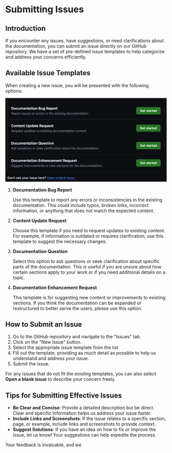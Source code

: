 # Submitting Issues

## Introduction

If you encounter any issues, have suggestions, or need clarifications about
the documentation, you can submit an issue directly on our GitHub repository.
We have a set of pre-defined issue templates to help categorize and address
your concerns efficiently.

## Available Issue Templates

When creating a new issue, you will be presented with the following options:

  ![submitting-issues](images/submitting-issues.png)


1. **Documentation Bug Report**

    Use this template to report any errors or inconsistencies in the existing
    documentation. This could include typos, broken links, incorrect information,
    or anything that does not match the expected content.

2. **Content Update Request**

    Choose this template if you need to request updates to existing content.
     For example, if information is outdated or requires clarification,
     use this template to suggest the necessary changes.

3. **Documentation Question**

    Select this option to ask questions or seek clarification about specific
     parts of the documentation. This is useful if you are unsure about how
     certain sections apply to your work or if you need additional details
     on a topic.

4. **Documentation Enhancement Request**

    This template is for suggesting new content or improvements to existing
     sections. If you think the documentation can be expanded or restructured
     to better serve the users, please use this option.

## How to Submit an Issue

1. Go to the GitHub repository and navigate to the "Issues" tab.
2. Click on the "New Issue" button.
3. Select the appropriate issue template from the list
4. Fill out the template, providing as much detail as possible to help us
   understand and address your issue.
5. Submit the issue.

For any issues that do not fit the existing templates, you can
also select **Open a blank issue** to describe your concern freely.

## Tips for Submitting Effective Issues

- **Be Clear and Concise**: Provide a detailed description but be direct.
  Clear and specific information helps us address your issue faster.
- **Include Links and Screenshots**: If the issue relates to a specific
  section, page, or example, include links and screenshots to provide context.
- **Suggest Solutions**: If you have an idea on how to fix or improve the
  issue, let us know! Your suggestions can help expedite the process.

Your feedback is invaluable, and we
